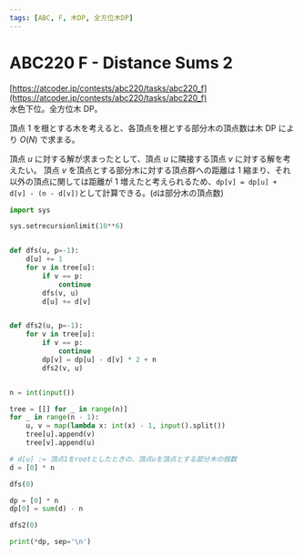 ```yaml
---
tags: [ABC, F, 木DP, 全方位木DP]
---
```


# ABC220 F - Distance Sums 2

[https://atcoder.jp/contests/abc220/tasks/abc220_f](https://atcoder.jp/contests/abc220/tasks/abc220_f)  
水色下位。全方位木 DP。

頂点 1 を根とする木を考えると、各頂点を根とする部分木の頂点数は木 DP により $O(N)$ で求まる。

頂点 $u$ に対する解が求まったとして、頂点 $u$ に隣接する頂点 $v$ に対する解を考えたい。
頂点 $v$ を頂点とする部分木に対する頂点群への距離は 1 縮まり、それ以外の頂点に関しては距離が 1 増えたと考えられるため、`dp[v] = dp[u] + d[v] - (n - d[v])`として計算できる。(`d`は部分木の頂点数)

```py
import sys

sys.setrecursionlimit(10**6)


def dfs(u, p=-1):
    d[u] += 1
    for v in tree[u]:
        if v == p:
            continue
        dfs(v, u)
        d[u] += d[v]


def dfs2(u, p=-1):
    for v in tree[u]:
        if v == p:
            continue
        dp[v] = dp[u] - d[v] * 2 + n
        dfs2(v, u)


n = int(input())

tree = [[] for _ in range(n)]
for _ in range(n - 1):
    u, v = map(lambda x: int(x) - 1, input().split())
    tree[u].append(v)
    tree[v].append(u)

# d[u] := 頂点1をrootとしたときの、頂点uを頂点とする部分木の個数
d = [0] * n

dfs(0)

dp = [0] * n
dp[0] = sum(d) - n

dfs2(0)

print(*dp, sep='\n')

```
